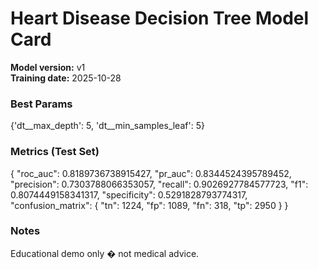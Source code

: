 # Heart Disease Decision Tree Model Card

**Model version:** v1  
**Training date:** 2025-10-28  

### Best Params
{'dt__max_depth': 5, 'dt__min_samples_leaf': 5}

### Metrics (Test Set)
{
  "roc_auc": 0.8189736738915427,
  "pr_auc": 0.8344524395789452,
  "precision": 0.7303788066353057,
  "recall": 0.9026927784577723,
  "f1": 0.8074449158341317,
  "specificity": 0.5291828793774317,
  "confusion_matrix": {
    "tn": 1224,
    "fp": 1089,
    "fn": 318,
    "tp": 2950
  }
}

### Notes
Educational demo only � not medical advice.